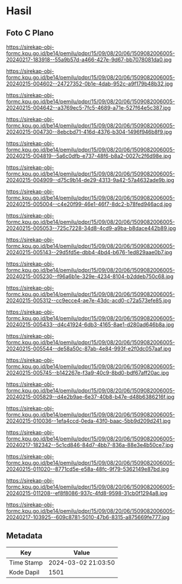 # Hasil

## Foto C Plano

https://sirekap-obj-formc.kpu.go.id/be14/pemilu/pdpr/15/09/08/20/06/1509082006005-20240217-183918--55a9b57d-a466-427e-9d67-bb7078081da0.jpg

https://sirekap-obj-formc.kpu.go.id/be14/pemilu/pdpr/15/09/08/20/06/1509082006005-20240215-004602--24727352-0b1e-4dab-952c-a9f179b48b32.jpg

https://sirekap-obj-formc.kpu.go.id/be14/pemilu/pdpr/15/09/08/20/06/1509082006005-20240215-004642--a3769ec5-7fc5-4689-a71e-527f64e5c387.jpg

https://sirekap-obj-formc.kpu.go.id/be14/pemilu/pdpr/15/09/08/20/06/1509082006005-20240215-004730--8ebcbd71-416d-4376-b304-1496f946b8f9.jpg

https://sirekap-obj-formc.kpu.go.id/be14/pemilu/pdpr/15/09/08/20/06/1509082006005-20240215-004819--5a6c0dfb-e737-48f6-b8a2-0027c2f6d98e.jpg

https://sirekap-obj-formc.kpu.go.id/be14/pemilu/pdpr/15/09/08/20/06/1509082006005-20240215-004909--d75c9b14-de29-4313-9a42-57a4632ade9b.jpg

https://sirekap-obj-formc.kpu.go.id/be14/pemilu/pdpr/15/09/08/20/06/1509082006005-20240215-005004--c4e20f99-46e1-46f7-8dc2-b78fed946acd.jpg

https://sirekap-obj-formc.kpu.go.id/be14/pemilu/pdpr/15/09/08/20/06/1509082006005-20240215-005053--725c7228-34d8-4cd9-a9ba-b8dace442b89.jpg

https://sirekap-obj-formc.kpu.go.id/be14/pemilu/pdpr/15/09/08/20/06/1509082006005-20240215-005143--29d5fd5e-dbb4-4bd4-b676-1ed829aae0b7.jpg

https://sirekap-obj-formc.kpu.go.id/be14/pemilu/pdpr/15/09/08/20/06/1509082006005-20240215-005230--f96a6b1e-329e-4234-8104-b2ddeb750c68.jpg

https://sirekap-obj-formc.kpu.go.id/be14/pemilu/pdpr/15/09/08/20/06/1509082006005-20240215-005312--cc9ecce4-ae7e-43dc-acd0-c72a573efe85.jpg

https://sirekap-obj-formc.kpu.go.id/be14/pemilu/pdpr/15/09/08/20/06/1509082006005-20240215-005433--d4c41924-6db3-4165-8ae1-d280ad646b8a.jpg

https://sirekap-obj-formc.kpu.go.id/be14/pemilu/pdpr/15/09/08/20/06/1509082006005-20240215-005544--de58a50c-87ab-4e84-993f-e2f0dc057aaf.jpg

https://sirekap-obj-formc.kpu.go.id/be14/pemilu/pdpr/15/09/08/20/06/1509082006005-20240215-005745--b142267e-f3a9-40c9-8bd0-bdf67aff20ac.jpg

https://sirekap-obj-formc.kpu.go.id/be14/pemilu/pdpr/15/09/08/20/06/1509082006005-20240215-005829--d4e2b9ae-6e37-40b8-b47e-d48b6386216f.jpg

https://sirekap-obj-formc.kpu.go.id/be14/pemilu/pdpr/15/09/08/20/06/1509082006005-20240215-010036--1efa4ccd-0eda-43f0-baac-5bb9d209d241.jpg

https://sirekap-obj-formc.kpu.go.id/be14/pemilu/pdpr/15/09/08/20/06/1509082006005-20240217-182342--5c1cd846-84d7-4bb7-836a-88e3e4b50ce7.jpg

https://sirekap-obj-formc.kpu.go.id/be14/pemilu/pdpr/15/09/08/20/06/1509082006005-20240215-011020--8771cd5e-e58a-48fc-9f79-5362149e87bd.jpg

https://sirekap-obj-formc.kpu.go.id/be14/pemilu/pdpr/15/09/08/20/06/1509082006005-20240215-011208--ef8f8086-937c-4fd8-9598-31cb0f1294a8.jpg

https://sirekap-obj-formc.kpu.go.id/be14/pemilu/pdpr/15/09/08/20/06/1509082006005-20240217-103925--609c8781-5010-47b6-8315-a875669fe777.jpg


## Metadata

| Key        | Value               |
| ---------- | ------------------- |
| Time Stamp | 2024-03-02 21:03:50 |
| Kode Dapil | 1501                |



